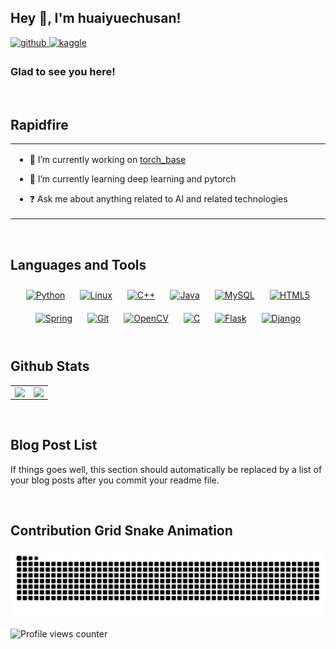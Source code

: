 ## Hey 👋, I'm huaiyuechusan!  

<a href="https://github.com/huaiyuechusan" target="_blank">
<img src=https://img.shields.io/badge/github-%2324292e.svg?&style=for-the-badge&logo=github&logoColor=white alt=github style="margin-bottom: 5px;" />
</a>
<a href="https://www.kaggle.com/huaiyuechusan" target="_blank">
<img src=https://img.shields.io/badge/kaggle-%2344BAE8.svg?&style=for-the-badge&logo=kaggle&logoColor=white alt=kaggle style="margin-bottom: 5px;" />
</a>  
  
### Glad to see you here!  

<br/>  

## Rapidfire  
<table><tr><td valign="top" width="50%">

- 🔭 I’m currently working on [torch_base](https://github.com/huaiyuechusan/torch_base)  
  

- 🌱 I’m currently learning deep learning and pytorch  
  

- ❓ Ask me about anything related to AI and related technologies  



</td></tr></table>  

<br/>  


## Languages and Tools  
<div align="center">  
<a href="https://www.python.org/" target="_blank"><img style="margin: 10px" src="https://profilinator.rishav.dev/skills-assets/python-original.svg" alt="Python" height="50" /></a>  
<a href="https://www.linux.org/" target="_blank"><img style="margin: 10px" src="https://profilinator.rishav.dev/skills-assets/linux-original.svg" alt="Linux" height="50" /></a>  
<a href="https://www.cplusplus.com/" target="_blank"><img style="margin: 10px" src="https://profilinator.rishav.dev/skills-assets/cplusplus-original.svg" alt="C++" height="50" /></a>  
<a href="https://www.java.com/" target="_blank"><img style="margin: 10px" src="https://profilinator.rishav.dev/skills-assets/java-original-wordmark.svg" alt="Java" height="50" /></a>  
<a href="https://www.mysql.com/" target="_blank"><img style="margin: 10px" src="https://profilinator.rishav.dev/skills-assets/mysql-original-wordmark.svg" alt="MySQL" height="50" /></a>  
<a href="https://en.wikipedia.org/wiki/HTML5" target="_blank"><img style="margin: 10px" src="https://profilinator.rishav.dev/skills-assets/html5-original-wordmark.svg" alt="HTML5" height="50" /></a>  
<a href="https://docs.spring.io/spring-framework/docs/3.0.x/reference/expressions.html#:~:text=The%20Spring%20Expression%20Language%20(SpEL,and%20basic%20string%20templating%20functionality." target="_blank"><img style="margin: 10px" src="https://profilinator.rishav.dev/skills-assets/springio-icon.svg" alt="Spring" height="50" /></a>  
<a href="https://github.com/" target="_blank"><img style="margin: 10px" src="https://profilinator.rishav.dev/skills-assets/git-scm-icon.svg" alt="Git" height="50" /></a>  
<a href="https://opencv.org/" target="_blank"><img style="margin: 10px" src="https://profilinator.rishav.dev/skills-assets/opencv-icon.svg" alt="OpenCV" height="50" /></a>  
<a href="https://www.cprogramming.com/" target="_blank"><img style="margin: 10px" src="https://profilinator.rishav.dev/skills-assets/c-original.svg" alt="C" height="50" /></a>  
<a href="https://flask.palletsprojects.com/" target="_blank"><img style="margin: 10px" src="https://profilinator.rishav.dev/skills-assets/flask.png" alt="Flask" height="50" /></a>  
<a href="https://www.djangoproject.com/" target="_blank"><img style="margin: 10px" src="https://profilinator.rishav.dev/skills-assets/django-original.svg" alt="Django" height="50" /></a>  
</div>  
 

<br/>  


## Github Stats  
<table><tr><td valign="top" width="50%">

<div align="right"><img src="https://github-readme-stats.vercel.app/api?username=huaiyuechusan&show_icons=true&count_private=true&hide_border=true" align="right" /></div>

</td><td valign="top" width="50%">

<div align="right"><img src="https://github-readme-stats.vercel.app/api/top-langs/?username=huaiyuechusan&hide_border=true&layout=compact" align="right" /></div>

</td></tr></table>  

<br/>  

## Blog Post List
<!-- BLOG-POST-LIST:START -->  
If things goes well, this section should automatically be replaced by a list of your blog posts after you commit your readme file. 
<!-- BLOG-POST-LIST:END -->  


<br/>  

## Contribution Grid Snake Animation
<picture>
  <source media="(prefers-color-scheme: dark)" srcset="https://raw.githubusercontent.com/huaiyuechusan/huaiyuechusan/output/github-contribution-grid-snake-dark.svg">
  <source media="(prefers-color-scheme: light)" srcset="https://raw.githubusercontent.com/huaiyuechusan/huaiyuechusan/output/github-contribution-grid-snake.svg">
  <img alt="github contribution grid snake animation" src="https://raw.githubusercontent.com/huaiyuechusan/huaiyuechusan/output/github-contribution-grid-snake.svg">
</picture>

<br />

![Profile views counter](https://komarev.com/ghpvc/?username=huaiyuechusan&&style=flat-square)  







